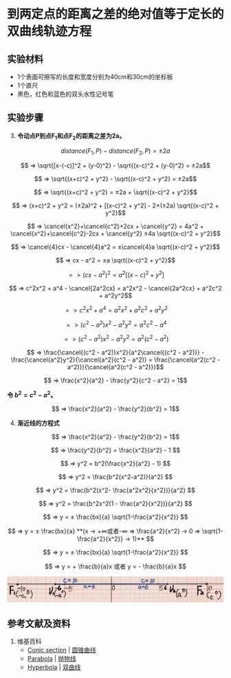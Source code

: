 # 到两定点的距离之差的绝对值等于定长的双曲线轨迹方程

## 实验材料

- 1个表面可擦写的长度和宽度分别为40cm和30cm的坐标板
- 1个直尺
- 黑色，红色和蓝色的双头水性记号笔

## 实验步骤

3. **令动点P到点F<sub>1</sub>和点F<sub>2</sub>的距离之差为2a。**

$$ distance(F_1,P) - distance(F_2,P) = ±2a $$

$$ => \sqrt{[x-(-c)]^2 + (y-0)^2} - \sqrt{(x-c)^2 + (y-0)^2} = ±2a$$

$$ => \sqrt{(x+c)^2 + y^2} - \sqrt{(x-c)^2 + y^2} = ±2a$$

$$ => \sqrt{(x+c)^2 + y^2} = ±2a + \sqrt{(x-c)^2 + y^2}$$

$$ => (x+c)^2 + y^2 = (±2a)^2 + [(x-c)^2 + y^2] - 2×(±2a) \sqrt{(x-c)^2 + y^2}$$

$$ => \cancel{x^2}+\cancel{c^2}+2cx + \cancel{y^2} = 4a^2 + \cancel{x^2}+\cancel{c^2}-2cx + \cancel{y^2} ±4a \sqrt{(x-c)^2 + y^2}$$

$$ => \cancel{4}cx - \cancel{4}a^2 = ±\cancel{4}a \sqrt{(x-c)^2 + y^2}$$

$$ => cx - a^2 = ±a \sqrt{(x-c)^2 + y^2}$$

$$ => (cx - a^2)^2 = a^2[(x-c)^2 + y^2]$$

$$ => c^2x^2 + a^4 - \cancel{2a^2cx} = a^2x^2 - \cancel{2a^2cx} + a^2c^2 + a^2y^2$$

$$ => c^2x^2 + a^4 = a^2x^2 + a^2c^2 + a^2y^2$$

$$ => (c^2 - a^2)x^2 - a^2y^2 = a^2c^2 - a^4 $$

$$ => (c^2 - a^2)x^2 - a^2y^2 = a^2(c^2 - a^2) $$

$$ => \frac{\cancel{(c^2 - a^2)}x^2}{a^2\cancel{(c^2 - a^2)}} - \frac{\cancel{a^2}y^2}{\cancel{a^2}(c^2 - a^2)} = \frac{\cancel{a^2(c^2 - a^2)}}{\cancel{a^2(c^2 - a^2)}}$$

$$ => \frac{x^2}{a^2} - \frac{y^2}{c^2 - a^2} = 1$$

**令 $b^2=c^2-a^2$。**

$$ => \frac{x^2}{a^2} - \frac{y^2}{b^2} = 1$$

4. **渐近线的方程式**

$$ => \frac{x^2}{a^2} - \frac{y^2}{b^2} = 1$$

$$ =>  \frac{y^2}{b^2} = \frac{x^2}{a^2} - 1 $$

$$ => y^2 = b^2(\frac{x^2}{a^2} - 1) $$

$$ => y^2 = \frac{b^2(x^2-a^2)}{a^2} $$

$$ => y^2 = \frac{b^2(x^2- \frac{a^2x^2}{x^2})}{a^2} $$

$$ => y^2 = \frac{b^2x^2(1 - \frac{a^2}{x^2})}{a^2} $$

$$ => y = ± \frac{bx}{a} \sqrt{1-\frac{a^2}{x^2}} $$

$$ => y = ± \frac{bx}{a} **(x → +∞或者-∞ => \frac{a^2}{x^2} → 0 => \sqrt{1-\frac{a^2}{x^2}} → 1)** $$

$$ => y = ± \frac{bx}{a} \sqrt{1-\frac{a^2}{x^2}} $$

$$ => y = + \frac{b}{a}x 或者 y = - \frac{b}{a}x   $$

![](/images/函数和极限/在2维坐标纸上感受n个点组成了任意形状的轮廓/到两定点的距离之差的绝对值等于定长的双曲线轨迹方程/1a1.jpg)

## 参考文献及资料

1. 维基百科
	- [Conic section](https://en.wikipedia.org/wiki/Conic_section) | [圆锥曲线](https://zh.wikipedia.org/wiki/%E5%9C%86%E9%94%A5%E6%9B%B2%E7%BA%BF) 
	- [Parabola](https://en.wikipedia.org/wiki/Parabola) | [抛物线](https://zh.wikipedia.org/wiki/%E6%8A%9B%E7%89%A9%E7%BA%BF) 
	- [Hyperbola](https://en.wikipedia.org/wiki/Hyperbola) | [双曲线](https://zh.wikipedia.org/wiki/%E5%8F%8C%E6%9B%B2%E7%BA%BF) 

